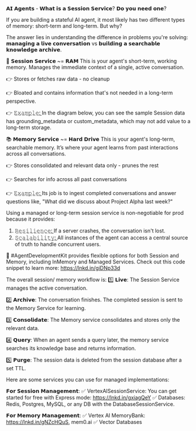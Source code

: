 𝗔𝗜 𝗔𝗴𝗲𝗻𝘁𝘀 - 𝗪𝗵𝗮𝘁 𝗶𝘀 𝗮 𝗦𝗲𝘀𝘀𝗶𝗼𝗻 𝗦𝗲𝗿𝘃𝗶𝗰𝗲? 𝗗𝗼 𝘆𝗼𝘂 𝗻𝗲𝗲𝗱 𝗼𝗻𝗲?

If you are building a stateful AI agent, it most likely has two different types of memory: short-term and long-term. But why?

The answer lies in understanding the difference in problems you're solving: 𝗺𝗮𝗻𝗮𝗴𝗶𝗻𝗴 𝗮 𝗹𝗶𝘃𝗲 𝗰𝗼𝗻𝘃𝗲𝗿𝘀𝗮𝘁𝗶𝗼𝗻 vs 𝗯𝘂𝗶𝗹𝗱𝗶𝗻𝗴 𝗮 𝘀𝗲𝗮𝗿𝗰𝗵𝗮𝗯𝗹𝗲 𝗸𝗻𝗼𝘄𝗹𝗲𝗱𝗴𝗲 𝗮𝗿𝗰𝗵𝗶𝘃𝗲.

🧠 𝗦𝗲𝘀𝘀𝗶𝗼𝗻 𝗦𝗲𝗿𝘃𝗶𝗰𝗲 ~= 𝗥𝗔𝗠
This is your agent's short-term, working memory. Manages the immediate context of a single, active conversation. 

👉 Stores or fetches raw data - no cleanup 

👉 Bloated and contains information that's not needed in a long-term perspective.

👉 𝙴̲𝚡̲𝚊̲𝚖̲𝚙̲𝚕̲𝚎̲:̲ In the diagram below, you can see the sample Session data has grounding_metadata or custom_metadata, which may not add value to a long-term storage.

📚 𝗠𝗲𝗺𝗼𝗿𝘆 𝗦𝗲𝗿𝘃𝗶𝗰𝗲 ~= 𝗛𝗮𝗿𝗱 𝗗𝗿𝗶𝘃𝗲
This is your agent's long-term, searchable memory. It’s where your agent learns from past interactions across all conversations.

👉 Stores consolidated and relevant data only - prunes the rest

👉 Searches for info across all past conversations

👉 𝙴̲𝚡̲𝚊̲𝚖̲𝚙̲𝚕̲𝚎̲:̲ Its job is to ingest completed conversations and answer questions like, "What did we discuss about Project Alpha last week?"

Using a managed or long-term session service is non-negotiable for prod because it provides:
1) 𝚁̲𝚎̲𝚜̲𝚒̲𝚕̲𝚒̲𝚎̲𝚗̲𝚌̲𝚎̲:̲ If a server crashes, the conversation isn't lost.
2) 𝚂̲𝚌̲𝚊̲𝚕̲𝚊̲𝚋̲𝚒̲𝚕̲𝚒̲𝚝̲𝚢̲:̲ All instances of the agent can access a central source of truth to handle concurrent users.

📌 #AgentDevelopmentKit provides flexible options for both Session and Memory, including InMemory and Managed Services. Check out this code snippet to learn more: https://lnkd.in/giDNp33d

The overall session/ memory workflow is:
1️⃣ 𝗟𝗶𝘃𝗲: The Session Service manages the active conversation.

2️⃣ 𝗔𝗿𝗰𝗵𝗶𝘃𝗲: The conversation finishes. The completed session is sent to the Memory Service for learning.

3️⃣ 𝗖𝗼𝗻𝘀𝗼𝗹𝗶𝗱𝗮𝘁𝗲: The Memory service consolidates and stores only the relevant data.

4️⃣ 𝗤𝘂𝗲𝗿𝘆: When an agent sends a query later, the memory service searches its knowledge base and returns information.

5️⃣ 𝗣𝘂𝗿𝗴𝗲: The session data is deleted from the session database after a set TTL.

Here are some services you can use for managed implementations:

𝗙𝗼𝗿 𝗦𝗲𝘀𝘀𝗶𝗼𝗻 𝗠𝗮𝗻𝗮𝗴𝗲𝗺𝗲𝗻𝘁:
 ✅ VertexAISessionService: You can get started for free with Express mode: https://lnkd.in/gxiagQeY
 ✅ Databases: Redis, Postgres, MySQL, or any DB with the DatabaseSessionService.

𝗙𝗼𝗿 𝗠𝗲𝗺𝗼𝗿𝘆 𝗠𝗮𝗻𝗮𝗴𝗲𝗺𝗲𝗻𝘁:
 ✅ Vertex AI MemoryBank: https://lnkd.in/gNZcHQuS, mem0.ai
 ✅ Vector Databases